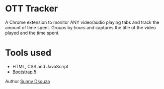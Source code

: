 # OTT Tracker
A Chrome extension to monitor ANY video/audio playing tabs and track the amount of time spent. Groups by hours and captures the title of the video played and the time spent.

# Tools used #
* HTML, CSS and JavaScript
* [Bootstrap 5](https://getbootstrap.com/docs/5.0/getting-started/introduction/)


Author [Sunny Dsouza](https://sunnydsouza.com)
